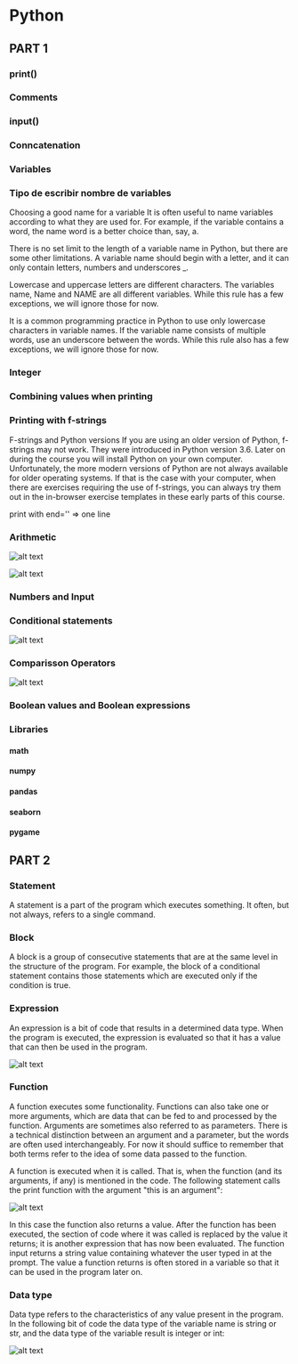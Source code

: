 # Python

## PART 1

### print()

### Comments

### input()

### Conncatenation

### Variables

### Tipo de escribir nombre de variables

Choosing a good name for a variable
It is often useful to name variables according to what they are used for. For example, if the variable contains a word, the name word is a better choice than, say, a.

There is no set limit to the length of a variable name in Python, but there are some other limitations. A variable name should begin with a letter, and it can only contain letters, numbers and underscores _.

Lowercase and uppercase letters are different characters. The variables name, Name and NAME are all different variables. While this rule has a few exceptions, we will ignore those for now.

It is a common programming practice in Python to use only lowercase characters in variable names. If the variable name consists of multiple words, use an underscore between the words. While this rule also has a few exceptions, we will ignore those for now.

### Integer

### Combining values when printing

### Printing with f-strings

F-strings and Python versions
If you are using an older version of Python, f-strings may not work. They were introduced in Python version 3.6. Later on during the course you will install Python on your own computer. Unfortunately, the more modern versions of Python are not always available for older operating systems. If that is the case with your computer, when there are exercises requiring the use of f-strings, you can always try them out in the in-browser exercise templates in these early parts of this course.

print with end='' => one line

### Arithmetic

![alt text](image.png)

![alt text](image-1.png)

###  Numbers and Input

### Conditional statements

![alt text](image-2.png)

### Comparisson Operators

![alt text](image-3.png)

### Boolean values and Boolean expressions

### Libraries

#### math

#### numpy

#### pandas

#### seaborn

#### pygame


## PART 2

### Statement

A statement is a part of the program which executes something. It often, but not always, refers to a single command.

### Block

A block is a group of consecutive statements that are at the same level in the structure of the program. For example, the block of a conditional statement contains those statements which are executed only if the condition is true.

### Expression

An expression is a bit of code that results in a determined data type. When the program is executed, the expression is evaluated so that it has a value that can then be used in the program.

![alt text](image-4.png)

### Function
A function executes some functionality. Functions can also take one or more arguments, which are data that can be fed to and processed by the function. Arguments are sometimes also referred to as parameters. There is a technical distinction between an argument and a parameter, but the words are often used interchangeably. For now it should suffice to remember that both terms refer to the idea of some data passed to the function.

A function is executed when it is called. That is, when the function (and its arguments, if any) is mentioned in the code. The following statement calls the print function with the argument "this is an argument":

![alt text](image-5.png)

In this case the function also returns a value. After the function has been executed, the section of code where it was called is replaced by the value it returns; it is another expression that has now been evaluated. The function input returns a string value containing whatever the user typed in at the prompt. The value a function returns is often stored in a variable so that it can be used in the program later on.

### Data type

Data type refers to the characteristics of any value present in the program. In the following bit of code the data type of the variable name is string or str, and the data type of the variable result is integer or int:

![alt text](image-6.png)


